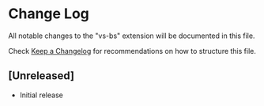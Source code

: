 # Change Log

All notable changes to the "vs-bs" extension will be documented in this file.

Check [Keep a Changelog](http://keepachangelog.com/) for recommendations on how to structure this file.

## [Unreleased]

- Initial release